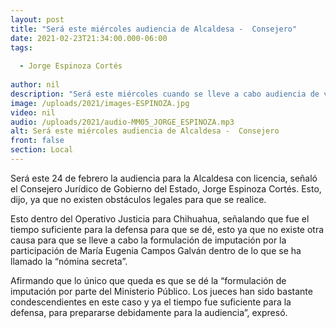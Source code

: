 ```yaml
---
layout: post
title: "Será este miércoles audiencia de Alcaldesa -  Consejero"
date: 2021-02-23T21:34:00.000-06:00
tags:
  
  - Jorge Espinoza Cortés
  
author: nil
description: "Será este miércoles cuando se lleve a cabo audiencia de vinculación."
image: /uploads/2021/images-ESPINOZA.jpg
video: nil
audio: /uploads/2021/audio-MM05_JORGE_ESPINOZA.mp3
alt: Será este miércoles audiencia de Alcaldesa -  Consejero
front: false
section: Local
---
```


Será este 24 de febrero la audiencia para la Alcaldesa con licencia, señaló el Consejero Jurídico de Gobierno del Estado, Jorge Espinoza Cortés. Esto, dijo, ya que no existen obstáculos legales para que se realice.
 
Esto dentro del Operativo Justicia para Chihuahua, señalando que fue el tiempo suficiente para la defensa para que se dé, esto ya que no existe otra causa para que se lleve a cabo la formulación de imputación por la participación de María Eugenia Campos Galván dentro de lo que se ha llamado la “nómina secreta”. 

Afirmando que lo único que queda es que se dé la “formulación de imputación por parte del Ministerio Público. Los jueces han sido bastante condescendientes en este caso y ya el tiempo fue suficiente para la defensa, para prepararse debidamente para la audiencia”, expresó.
